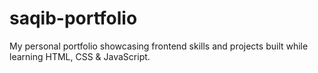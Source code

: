 # saqib-portfolio
My personal portfolio showcasing frontend skills and projects built while learning HTML, CSS &amp; JavaScript.
